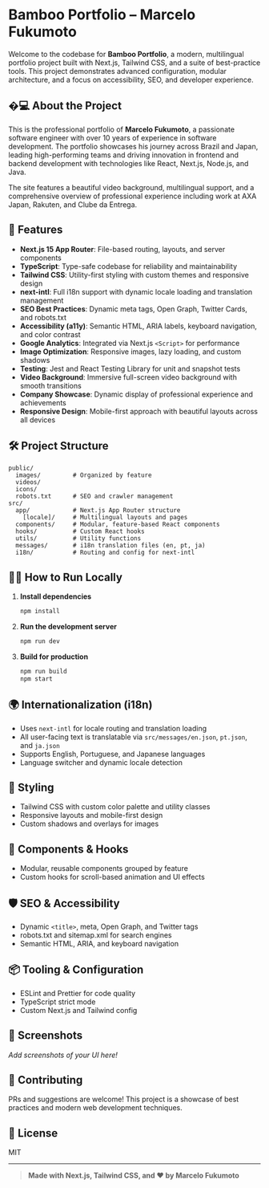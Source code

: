 # Bamboo Portfolio – Marcelo Fukumoto

Welcome to the codebase for **Bamboo Portfolio**, a modern, multilingual portfolio project built with Next.js, Tailwind CSS, and a suite of best-practice tools. This project demonstrates advanced configuration, modular architecture, and a focus on accessibility, SEO, and developer experience.

## �‍💻 About the Project

This is the professional portfolio of **Marcelo Fukumoto**, a passionate software engineer with over 10 years of experience in software development. The portfolio showcases his journey across Brazil and Japan, leading high-performing teams and driving innovation in frontend and backend development with technologies like React, Next.js, Node.js, and Java.

The site features a beautiful video background, multilingual support, and a comprehensive overview of professional experience including work at AXA Japan, Rakuten, and Clube da Entrega.

## 🚀 Features

- **Next.js 15 App Router**: File-based routing, layouts, and server components
- **TypeScript**: Type-safe codebase for reliability and maintainability
- **Tailwind CSS**: Utility-first styling with custom themes and responsive design
- **next-intl**: Full i18n support with dynamic locale loading and translation management
- **SEO Best Practices**: Dynamic meta tags, Open Graph, Twitter Cards, and robots.txt
- **Accessibility (a11y)**: Semantic HTML, ARIA labels, keyboard navigation, and color contrast
- **Google Analytics**: Integrated via Next.js `<Script>` for performance
- **Image Optimization**: Responsive images, lazy loading, and custom shadows
- **Testing**: Jest and React Testing Library for unit and snapshot tests
- **Video Background**: Immersive full-screen video background with smooth transitions
- **Company Showcase**: Dynamic display of professional experience and achievements
- **Responsive Design**: Mobile-first approach with beautiful layouts across all devices

## 🛠️ Project Structure

```
public/
  images/         # Organized by feature
  videos/
  icons/
  robots.txt      # SEO and crawler management
src/
  app/            # Next.js App Router structure
    [locale]/     # Multilingual layouts and pages
  components/     # Modular, feature-based React components
  hooks/          # Custom React hooks
  utils/          # Utility functions
  messages/       # i18n translation files (en, pt, ja)
  i18n/           # Routing and config for next-intl
```

## 🧑‍💻 How to Run Locally

1. **Install dependencies**
   ```sh
   npm install
   ```
2. **Run the development server**
   ```sh
   npm run dev
   ```
3. **Build for production**
   ```sh
   npm run build
   npm start
   ```

## 🌍 Internationalization (i18n)
- Uses `next-intl` for locale routing and translation loading
- All user-facing text is translatable via `src/messages/en.json`, `pt.json`, and `ja.json`
- Supports English, Portuguese, and Japanese languages
- Language switcher and dynamic locale detection

## 🎨 Styling
- Tailwind CSS with custom color palette and utility classes
- Responsive layouts and mobile-first design
- Custom shadows and overlays for images

## 🧩 Components & Hooks
- Modular, reusable components grouped by feature
- Custom hooks for scroll-based animation and UI effects

## 🛡️ SEO & Accessibility
- Dynamic `<title>`, meta, Open Graph, and Twitter tags
- robots.txt and sitemap.xml for search engines
- Semantic HTML, ARIA, and keyboard navigation

## 📦 Tooling & Configuration
- ESLint and Prettier for code quality
- TypeScript strict mode
- Custom Next.js and Tailwind config

## 📸 Screenshots
_Add screenshots of your UI here!_

## 🤝 Contributing
PRs and suggestions are welcome! This project is a showcase of best practices and modern web development techniques.

## 📄 License
MIT

---

> **Made with Next.js, Tailwind CSS, and ❤️ by Marcelo Fukumoto**
